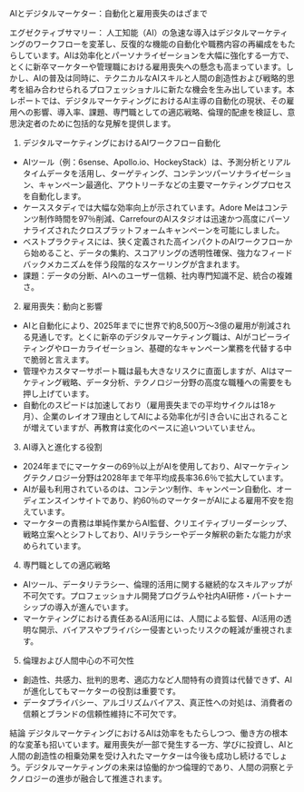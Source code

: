 AIとデジタルマーケター：自動化と雇用喪失のはざまで

エグゼクティブサマリー：
人工知能（AI）の急速な導入はデジタルマーケティングのワークフローを変革し、反復的な機能の自動化や職務内容の再編成をもたらしています。AIは効率化とパーソナライゼーションを大幅に強化する一方で、とくに新卒マーケターや管理職における雇用喪失への懸念も高まっています。しかし、AIの普及は同時に、テクニカルなAIスキルと人間の創造性および戦略的思考を組み合わせられるプロフェッショナルに新たな機会を生み出しています。本レポートでは、デジタルマーケティングにおけるAI主導の自動化の現状、その雇用への影響、導入率、課題、専門職としての適応戦略、倫理的配慮を検証し、意思決定者のために包括的な見解を提供します。

1. デジタルマーケティングにおけるAIワークフロー自動化
- AIツール（例：6sense、Apollo.io、HockeyStack）は、予測分析とリアルタイムデータを活用し、ターゲティング、コンテンツパーソナライゼーション、キャンペーン最適化、アウトリーチなどの主要マーケティングプロセスを自動化します。
- ケーススタディでは大幅な効率向上が示されています。Adore Meはコンテンツ制作時間を97％削減、CarrefourのAIスタジオは迅速かつ高度にパーソナライズされたクロスプラットフォームキャンペーンを可能にしました。
- ベストプラクティスには、狭く定義された高インパクトのAIワークフローから始めること、データの集約、スコアリングの透明性確保、強力なフィードバックメカニズムを伴う段階的なスケーリングが含まれます。
- 課題：データの分断、AIへのユーザー信頼、社内専門知識不足、統合の複雑さ。

2. 雇用喪失：動向と影響
- AIと自動化により、2025年までに世界で約8,500万〜3億の雇用が削減される見通しです。とくに新卒のデジタルマーケティング職は、AIがコピーライティングやローカライゼーション、基礎的なキャンペーン業務を代替する中で脆弱と言えます。
- 管理やカスタマーサポート職は最も大きなリスクに直面しますが、AIはマーケティング戦略、データ分析、テクノロジー分野の高度な職種への需要をも押し上げています。
- 自動化のスピードは加速しており（雇用喪失までの平均サイクルは18ヶ月）、企業のレイオフ理由としてAIによる効率化が引き合いに出されることが増えていますが、再教育は変化のペースに追いついていません。

3. AI導入と進化する役割
- 2024年までにマーケターの69％以上がAIを使用しており、AIマーケティングテクノロジー分野は2028年まで年平均成長率36.6％で拡大しています。
- AIが最も利用されているのは、コンテンツ制作、キャンペーン自動化、オーディエンスインサイトであり、約60％のマーケターがAIによる雇用不安を抱えています。
- マーケターの責務は単純作業からAI監督、クリエイティブリーダーシップ、戦略立案へとシフトしており、AIリテラシーやデータ解釈の新たな能力が求められています。

4. 専門職としての適応戦略
- AIツール、データリテラシー、倫理的活用に関する継続的なスキルアップが不可欠です。プロフェッショナル開発プログラムや社内AI研修・パートナーシップの導入が進んでいます。
- マーケティングにおける責任あるAI活用には、人間による監督、AI活用の透明な開示、バイアスやプライバシー侵害といったリスクの軽減が重視されます。

5. 倫理および人間中心の不可欠性
- 創造性、共感力、批判的思考、適応力など人間特有の資質は代替できず、AIが進化してもマーケターの役割は重要です。
- データプライバシー、アルゴリズムバイアス、真正性への対処は、消費者の信頼とブランドの信頼性維持に不可欠です。

結論
デジタルマーケティングにおけるAIは効率をもたらしつつ、働き方の根本的な変革も招いています。雇用喪失が一部で発生する一方、学びに投資し、AIと人間の創造性の相乗効果を受け入れたマーケターは今後も成功し続けるでしょう。デジタルマーケティングの未来は協働的かつ倫理的であり、人間の洞察とテクノロジーの進歩が融合して推進されます。
